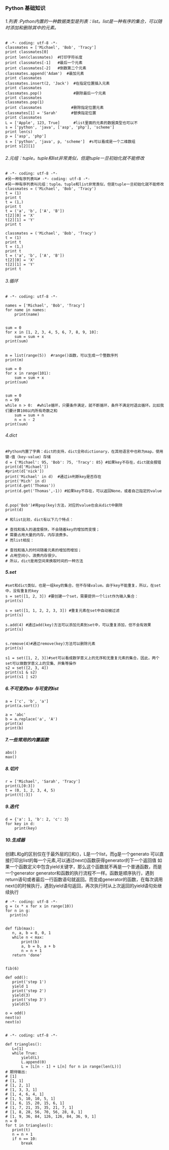 ### Python 基础知识

###### 1.列表 :Python内置的一种数据类型是列表：list。list是一种有序的集合，可以随时添加和删除其中的元素。

```
# -*- coding: utf-8 -*-
classmates = ['Michael', 'Bob', 'Tracy']
print classmates[0]
print len(classmates)  #打印字符长度
print classmates[-1]   #最后一个元素
print classmates[-2]   #倒数第二个元素
classmates.append('Adam')  #最加元素
print classmates       
classmates.insert(2, 'Jack')  #在指定位置插入元素
print classmates
classmates.pop()              #删除最后一个元素
print classmates
classmates.pop(1)
print classmates             #删除指定位置元素
classmates[1] = 'Sarah'      #替换指定位置
print classmates
L = ['Apple', 123, True]      #list里面的元素的数据类型也可以不
s = ['python', 'java', ['asp', 'php'], 'scheme']
print len(s)
p = ['asp', 'php']
s = ['python', 'java', p, 'scheme']  #s可以看成是一个二维数组
print s[2][1]
```

###### 2.元组：tuple。tuple和list非常类似，但是tuple一旦初始化就不能修改

```
# -*- coding: utf-8 -*-
#另一种有序列表叫# -*- coding: utf-8 -*-
#另一种有序列表叫元组：tuple。tuple和list非常类似，但是tuple一旦初始化就不能修改
classmates = ('Michael', 'Bob', 'Tracy')
t = (1)
print t
t = (1,)
print t
t = ('a', 'b', ['A', 'B'])
t[2][0] = 'X'
t[2][1] = 'Y'
print t

classmates = ('Michael', 'Bob', 'Tracy')
t = (1)
print t
t = (1,)
print t
t = ('a', 'b', ['A', 'B'])
t[2][0] = 'X'
t[2][1] = 'Y'
print t

```

###### 3.循环
```
# -*- coding: utf-8 -*-

names = ['Michael', 'Bob', 'Tracy']
for name in names:
    print(name)


sum = 0
for x in [1, 2, 3, 4, 5, 6, 7, 8, 9, 10]:
    sum = sum + x
print(sum)


m = list(range(5))  #range()函数，可以生成一个整数序列
print(m)

sum = 0
for x in range(101):
    sum = sum + x
print(sum)


sum = 0
n = 99
while n > 0:  #while循环，只要条件满足，就不断循环，条件不满足时退出循环。比如我们要计算100以内所有奇数之和
    sum = sum + n
    n = n - 2
print(sum)
```


###### 4.dict

```
#Python内置了字典：dict的支持，dict全称dictionary，在其他语言中也称为map，使用键-值（key-value）存储
d = {'Michael': 95, 'Bob': 75, 'Tracy': 85} #如果key不存在，dict就会报错
print(d['Michael'])
#print(d['nick'])
print('Michael' in d)  #通过in判断key是否存在
print('Mich' in d)
print(d.get('Thomas'))
print(d.get('Thomas',-1)) #如果key不存在，可以返回None，或者自己指定的value


d.pop('Bob')#用pop(key)方法，对应的value也会从dict中删除
print(d)

# 和list比较，dict有以下几个特点：

# 查找和插入的速度极快，不会随着key的增加而变慢；
# 需要占用大量的内存，内存浪费多。
# 而list相反：

# 查找和插入的时间随着元素的增加而增加；
# 占用空间小，浪费内存很少。
# 所以，dict是用空间来换取时间的一种方法

```

##### 5.set

```
#set和dict类似，也是一组key的集合，但不存储value。由于key不能重复，所以，在set中，没有重复的key
s = set([1, 2, 3]) #要创建一个set，需要提供一个list作为输入集合：
print(s)

s = set([1, 1, 2, 2, 3, 3]) #重复元素在set中自动被过滤
print(s)

s.add(4) #通过add(key)方法可以添加元素到set中，可以重复添加，但不会有效果
print(s)


s.remove(4)#通过remove(key)方法可以删除元素
print(s)

s1 = set([1, 2, 3])#set可以看成数学意义上的无序和无重复元素的集合，因此，两个set可以做数学意义上的交集、并集等操作
s2 = set([2, 3, 4])
print(s1 & s2)
print(s1 | s2)

```

##### 6.不可变的str 与可变的list

```
a = ['c', 'b', 'a']
print(a.sort())

a = 'abc'
b = a.replace('a', 'A')
print(a)
print(b)

```

##### 7.一些常用的内置函数

```
abs()
max()

```

##### 8.切片

```
r = ['Michael', 'Sarah', 'Tracy']
print(L[0:3])
t = (0, 1, 2, 3, 4, 5)
print(t[:3])
```

##### 9.迭代

```
d = {'a': 1, 'b': 2, 'c': 3}
for key in d:
    print(key)
```

##### 10.生成器
创建L和g的区别仅在于最外层的[]和()，L是一个list，而g是一个generato
可以直接打印出list的每一个元素,可以通过next()函数获得generator的下一个返回值
如果一个函数定义中包含yield关键字，那么这个函数就不再是一个普通函数，而是一个generator
generator和函数的执行流程不一样。函数是顺序执行，遇到return语句或者最后一行函数语句就返回。而变成generator的函数，在每次调用next()的时候执行，遇到yield语句返回，再次执行时从上次返回的yield语句处继续执行
```
# -*- coding: utf-8 -*-
g = (x * x for x in range(10))
for n in g:
  print(n)


def fib(max):
   n, a, b = 0, 0, 1
   while n < max:
       print(b)
       a, b = b, a + b
       n = n + 1
   return 'done'


fib(6)

def odd():
   print('step 1')
   yield 1
   print('step 2')
   yield(3)
   print('step 3')
   yield(5)

o = odd()
next(o)
next(o)


# -*- coding: utf-8 -*-

def triangles():
   L=[1]
   while True:
       yield(L)
       L.append(0)
       L = [L[n - 1] + L[n] for n in range(len(L))]
# 期待输出:
# [1]
# [1, 1]
# [1, 2, 1]
# [1, 3, 3, 1]
# [1, 4, 6, 4, 1]
# [1, 5, 10, 10, 5, 1]
# [1, 6, 15, 20, 15, 6, 1]
# [1, 7, 21, 35, 35, 21, 7, 1]
# [1, 8, 28, 56, 70, 56, 28, 8, 1]
# [1, 9, 36, 84, 126, 126, 84, 36, 9, 1]
n = 0
for t in triangles():
   print(t)
   n = n + 1
   if n == 10:
       break


```

